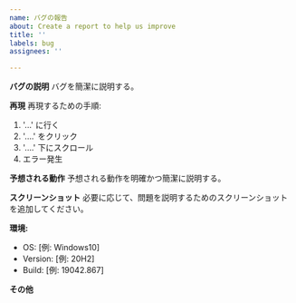```yaml
---
name: バグの報告
about: Create a report to help us improve
title: ''
labels: bug
assignees: ''

---
```


**バグの説明**
バグを簡潔に説明する。

**再現**
再現するための手順:
1. '...' に行く
2. '....' をクリック
3. '....' 下にスクロール
4. エラー発生

**予想される動作**
予想される動作を明確かつ簡潔に説明する。

**スクリーンショット**
必要に応じて、問題を説明するためのスクリーンショットを追加してください。

**環境:**
 - OS: [例: Windows10]
 - Version: [例: 20H2]
 - Build: [例: 19042.867]

**その他**